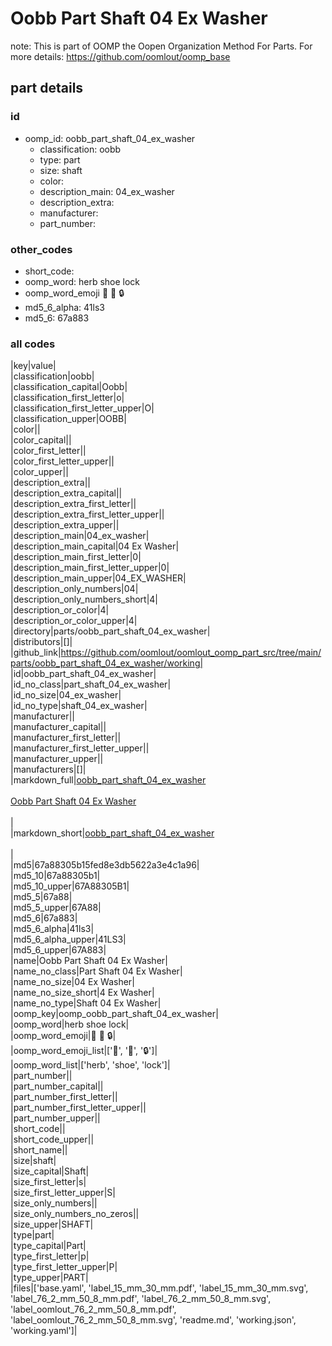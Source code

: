 # Oobb Part Shaft 04 Ex Washer  

note: This is part of OOMP the Oopen Organization Method For Parts. For more details: https://github.com/oomlout/oomp_base

##  part details





### id
* oomp_id: oobb_part_shaft_04_ex_washer
  * classification: oobb
  * type: part
  * size: shaft
  * color: 
  * description_main: 04_ex_washer
  * description_extra: 
  * manufacturer: 
  * part_number: 

### other_codes
* short_code: 
* oomp_word: herb shoe lock
* oomp_word_emoji :herb: :shoe: :lock:
* md5_6_alpha: 41ls3
* md5_6: 67a883

### all codes 
|key|value|  
|classification|oobb|  
|classification_capital|Oobb|  
|classification_first_letter|o|  
|classification_first_letter_upper|O|  
|classification_upper|OOBB|  
|color||  
|color_capital||  
|color_first_letter||  
|color_first_letter_upper||  
|color_upper||  
|description_extra||  
|description_extra_capital||  
|description_extra_first_letter||  
|description_extra_first_letter_upper||  
|description_extra_upper||  
|description_main|04_ex_washer|  
|description_main_capital|04 Ex Washer|  
|description_main_first_letter|0|  
|description_main_first_letter_upper|0|  
|description_main_upper|04_EX_WASHER|  
|description_only_numbers|04|  
|description_only_numbers_short|4|  
|description_or_color|4|  
|description_or_color_upper|4|  
|directory|parts/oobb_part_shaft_04_ex_washer|  
|distributors|[]|  
|github_link|https://github.com/oomlout/oomlout_oomp_part_src/tree/main/parts/oobb_part_shaft_04_ex_washer/working|  
|id|oobb_part_shaft_04_ex_washer|  
|id_no_class|part_shaft_04_ex_washer|  
|id_no_size|04_ex_washer|  
|id_no_type|shaft_04_ex_washer|  
|manufacturer||  
|manufacturer_capital||  
|manufacturer_first_letter||  
|manufacturer_first_letter_upper||  
|manufacturer_upper||  
|manufacturers|[]|  
|markdown_full|[oobb_part_shaft_04_ex_washer](https://github.com/oomlout/oomlout_oomp_part_src/tree/main/parts/oobb_part_shaft_04_ex_washer/working)<br>[](https://github.com/oomlout/oomlout_oomp_part_src/tree/main/parts/oobb_part_shaft_04_ex_washer/working)<br>[Oobb Part Shaft 04 Ex Washer](https://github.com/oomlout/oomlout_oomp_part_src/tree/main/parts/oobb_part_shaft_04_ex_washer/working)<br><br>|  
|markdown_short|[oobb_part_shaft_04_ex_washer](https://github.com/oomlout/oomlout_oomp_part_src/tree/main/parts/oobb_part_shaft_04_ex_washer/working)<br><br>|  
|md5|67a88305b15fed8e3db5622a3e4c1a96|  
|md5_10|67a88305b1|  
|md5_10_upper|67A88305B1|  
|md5_5|67a88|  
|md5_5_upper|67A88|  
|md5_6|67a883|  
|md5_6_alpha|41ls3|  
|md5_6_alpha_upper|41LS3|  
|md5_6_upper|67A883|  
|name|Oobb Part Shaft 04 Ex Washer|  
|name_no_class|Part Shaft 04 Ex Washer|  
|name_no_size|04 Ex Washer|  
|name_no_size_short|4 Ex Washer|  
|name_no_type|Shaft 04 Ex Washer|  
|oomp_key|oomp_oobb_part_shaft_04_ex_washer|  
|oomp_word|herb shoe lock|  
|oomp_word_emoji|:herb: :shoe: :lock:|  
|oomp_word_emoji_list|[':herb:', ':shoe:', ':lock:']|  
|oomp_word_list|['herb', 'shoe', 'lock']|  
|part_number||  
|part_number_capital||  
|part_number_first_letter||  
|part_number_first_letter_upper||  
|part_number_upper||  
|short_code||  
|short_code_upper||  
|short_name||  
|size|shaft|  
|size_capital|Shaft|  
|size_first_letter|s|  
|size_first_letter_upper|S|  
|size_only_numbers||  
|size_only_numbers_no_zeros||  
|size_upper|SHAFT|  
|type|part|  
|type_capital|Part|  
|type_first_letter|p|  
|type_first_letter_upper|P|  
|type_upper|PART|  
|files|['base.yaml', 'label_15_mm_30_mm.pdf', 'label_15_mm_30_mm.svg', 'label_76_2_mm_50_8_mm.pdf', 'label_76_2_mm_50_8_mm.svg', 'label_oomlout_76_2_mm_50_8_mm.pdf', 'label_oomlout_76_2_mm_50_8_mm.svg', 'readme.md', 'working.json', 'working.yaml']|  
